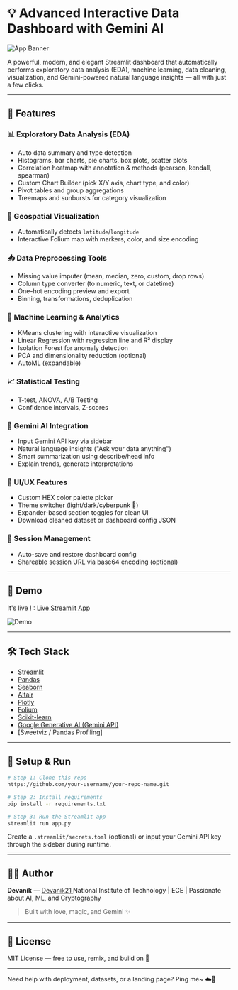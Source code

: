 # 💡 Advanced Interactive Data Dashboard with Gemini AI

![App Banner](https://via.placeholder.com/1200x400?text=Your+Dashboard+Name+Here)

A powerful, modern, and elegant Streamlit dashboard that automatically performs exploratory data analysis (EDA), machine learning, data cleaning, visualization, and Gemini-powered natural language insights — all with just a few clicks.

---

## 🚀 Features

### 📊 Exploratory Data Analysis (EDA)

* Auto data summary and type detection
* Histograms, bar charts, pie charts, box plots, scatter plots
* Correlation heatmap with annotation & methods (pearson, kendall, spearman)
* Custom Chart Builder (pick X/Y axis, chart type, and color)
* Pivot tables and group aggregations
* Treemaps and sunbursts for category visualization

### 📍 Geospatial Visualization

* Automatically detects `latitude`/`longitude`
* Interactive Folium map with markers, color, and size encoding

### 📥 Data Preprocessing Tools

* Missing value imputer (mean, median, zero, custom, drop rows)
* Column type converter (to numeric, text, or datetime)
* One-hot encoding preview and export
* Binning, transformations, deduplication

### 🧠 Machine Learning & Analytics

* KMeans clustering with interactive visualization
* Linear Regression with regression line and R² display
* Isolation Forest for anomaly detection
* PCA and dimensionality reduction (optional)
* AutoML (expandable)

### 📈 Statistical Testing

* T-test, ANOVA, A/B Testing
* Confidence intervals, Z-scores

### 🤖 Gemini AI Integration

* Input Gemini API key via sidebar
* Natural language insights ("Ask your data anything")
* Smart summarization using describe/head info
* Explain trends, generate interpretations

### 🎨 UI/UX Features

* Custom HEX color palette picker
* Theme switcher (light/dark/cyberpunk 🌌)
* Expander-based section toggles for clean UI
* Download cleaned dataset or dashboard config JSON

### 💾 Session Management

* Auto-save and restore dashboard config
* Shareable session URL via base64 encoding (optional)

---

## 🧪 Demo

It's live ! : [Live Streamlit App](https://63uxugggjkkrghy7vuxkeh.streamlit.app/) 

![Demo]([https://via.placeholder.com/900x500?text=Insert+your+app+demo+gif+here](https://63uxugggjkkrghy7vuxkeh.streamlit.app/))

---

## 🛠️ Tech Stack

* [Streamlit](https://streamlit.io/)
* [Pandas](https://pandas.pydata.org/)
* [Seaborn](https://seaborn.pydata.org/)
* [Altair](https://altair-viz.github.io/)
* [Plotly](https://plotly.com/python/)
* [Folium](https://python-visualization.github.io/folium/)
* [Scikit-learn](https://scikit-learn.org/stable/)
* [Google Generative AI (Gemini API)](https://ai.google.dev/)
* \[Sweetviz / Pandas Profiling]

---

## 🧠 Setup & Run

```bash
# Step 1: Clone this repo
https://github.com/your-username/your-repo-name.git

# Step 2: Install requirements
pip install -r requirements.txt

# Step 3: Run the Streamlit app
streamlit run app.py
```

Create a `.streamlit/secrets.toml` (optional) or input your Gemini API key through the sidebar during runtime.

---

## 👨‍💻 Author

**Devanik**  — [Devanik21 ](https://github.com/Devanik21)
National Institute of Technology | ECE | Passionate about AI, ML, and Cryptography

> Built with love, magic, and Gemini ✨

---

## 📜 License

MIT License — free to use, remix, and build on 💖

---

Need help with deployment, datasets, or a landing page? Ping me\~ ☁️🌈
